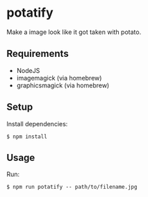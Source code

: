 # potatify

Make a image look like it got taken with potato.

## Requirements

+ NodeJS
+ imagemagick (via homebrew)
+ graphicsmagick (via homebrew)

## Setup

Install dependencies:

```
$ npm install
```

## Usage

Run:

```
$ npm run potatify -- path/to/filename.jpg
```
